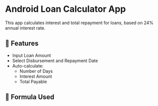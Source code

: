 # Android Loan Calculator App

This app calculates interest and total repayment for loans, based on 24% annual interest rate.

## 📱 Features

- Input Loan Amount
- Select Disbursement and Repayment Date
- Auto-calculate:
  - Number of Days
  - Interest Amount
  - Total Payable

## 🧮 Formula Used

